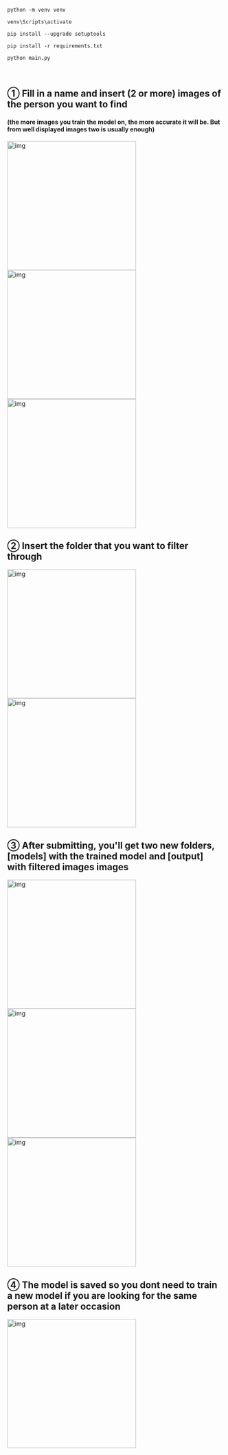 ```
python -m venv venv

venv\Scripts\activate

pip install --upgrade setuptools

pip install -r requirements.txt

python main.py
```

<p>
　 <h2>① Fill in a name and insert (2 or more) images of the person you want to find</h2>
   <h4>(the more images you train the model on, the more accurate it will be. But from well displayed images two is usually enough)</h4>
   <img src="https://github.com/user-attachments/assets/6aa4ec37-d920-4c56-bc14-00a890a9dac1" alt="img" width="300" height="auto" />
   <img src="https://github.com/user-attachments/assets/3cf177df-9900-4624-80a9-36f18fab6965" alt="img" width="300" height="auto" />
   <img src="https://github.com/user-attachments/assets/62e62acb-0037-443d-9035-21d25b7b7ce5" alt="img" width="300" height="auto" />
</p>
<p>
   <h2>② Insert the folder that you want to filter through</h2>
   <img src="https://github.com/user-attachments/assets/1da4767f-509f-4d0c-9629-d3c6c8142320" alt="img" width="300" height="auto" />
   <img src="https://github.com/user-attachments/assets/8352bd76-0820-4f32-acc9-98c8fcdbf94c" alt="img" width="300" height="auto" />
</p>
<p>
   <h2>③ After submitting, you'll get two new folders, [models] with the trained model and [output] with filtered images images</h2>
   <img src="https://github.com/user-attachments/assets/8e616d3e-29f6-4d11-8836-2e1c1ab8ef92" alt="img" width="300" height="auto" />
   <img src="https://github.com/user-attachments/assets/5d5f9625-98b9-4ff3-a4b5-5642486b035a" alt="img" width="300" height="auto" />
   <img src="https://github.com/user-attachments/assets/a015129f-1dc9-4323-a30e-92a6a44b42b9" alt="img" width="300" height="auto" />
</p>
<p>
   <h2>④ The model is saved so you dont need to train a new model if you are looking for the same person at a later occasion</h2>
   <img src="https://github.com/user-attachments/assets/baee91cb-a03d-4d57-a6bb-9a6d271b9e36" alt="img" width="300" height="auto" />
</p>
